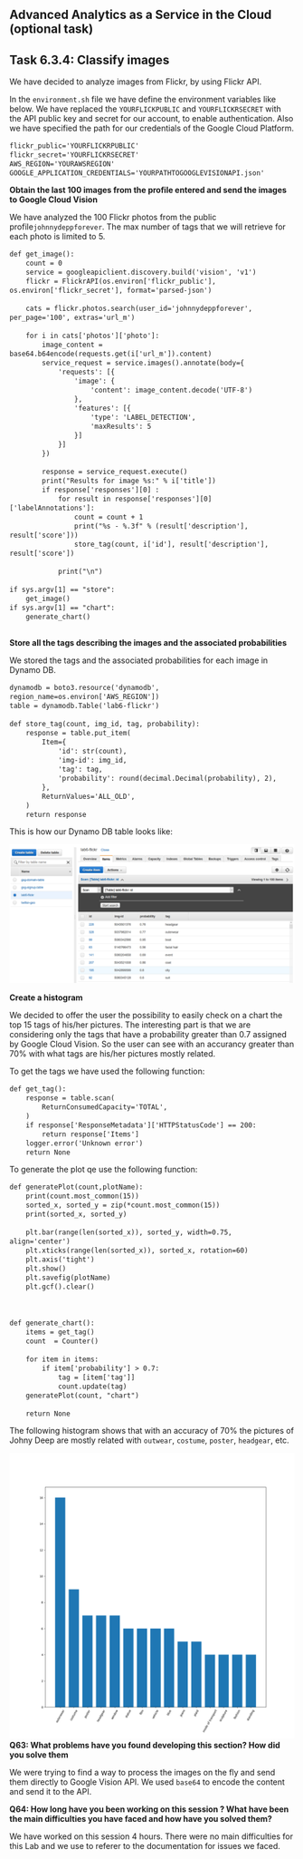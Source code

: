 ## Advanced Analytics as a Service in the Cloud (optional task) ##

## Task 6.3.4: Classify images ##

We have decided to analyze images from Flickr, by using Flickr API.

In the `environment.sh` file we have define the environment variables like below.
We have replaced the `YOURFLICKPUBLIC` and `YOURFLICKRSECRET` with the API public key and secret for our account, to enable authentication.
Also we have specified the path for our credentials of the Google Cloud Platform.

```
flickr_public='YOURFLICKRPUBLIC'
flickr_secret='YOURFLICKRSECRET'
AWS_REGION='YOURAWSREGION'
GOOGLE_APPLICATION_CREDENTIALS='YOURPATHTOGOOGLEVISIONAPI.json'
```


**Obtain the last 100 images from the profile entered and send the images to Google Cloud Vision**

We have analyzed the 100 Flickr photos from the public profile`johnnydeppforever`. The max number of tags that we will retrieve for each
photo is limited to 5.

```
def get_image():
    count = 0
    service = googleapiclient.discovery.build('vision', 'v1')
    flickr = FlickrAPI(os.environ['flickr_public'], os.environ['flickr_secret'], format='parsed-json')

    cats = flickr.photos.search(user_id='johnnydeppforever', per_page='100', extras='url_m')

    for i in cats['photos']['photo']:
        image_content = base64.b64encode(requests.get(i['url_m']).content)
        service_request = service.images().annotate(body={
            'requests': [{
                'image': {
                    'content': image_content.decode('UTF-8')
                },
                'features': [{
                    'type': 'LABEL_DETECTION',
                    'maxResults': 5
                }]
            }]
        })

        response = service_request.execute()
        print("Results for image %s:" % i['title'])
        if response['responses'][0] :
            for result in response['responses'][0]['labelAnnotations']:
                count = count + 1
                print("%s - %.3f" % (result['description'], result['score']))
                store_tag(count, i['id'], result['description'], result['score'])

            print("\n")

if sys.argv[1] == "store":
    get_image()
if sys.argv[1] == "chart":
    generate_chart()
            
```
            

**Store all the tags describing the images and the associated probabilities**

We stored the tags and the associated probabilities for each image in Dynamo DB.

```
dynamodb = boto3.resource('dynamodb', region_name=os.environ['AWS_REGION'])
table = dynamodb.Table('lab6-flickr')

def store_tag(count, img_id, tag, probability):
    response = table.put_item(
        Item={
            'id': str(count),
            'img-id': img_id,
            'tag': tag,
            'probability': round(decimal.Decimal(probability), 2),
        },
        ReturnValues='ALL_OLD',
    )
    return response
```
This is how our Dynamo DB table looks like:

![alt text](https://github.com/ferdidolot/CLOUD-COMPUTING-CLASS-2018/blob/master/Lab6_Optional/Lab6_Task6.3_1.png)

**Create a histogram**

We decided to offer the user the possibility to easily check on a chart the top 15 tags of his/her pictures.
The interesting part is that we are considering only the tags that have a probability greater than 0.7 assigned by Google Cloud Vision.
So the user can see with an accurancy greater than 70% with what tags are his/her pictures mostly related.


To get the tags we have used the following function:
```
def get_tag():
    response = table.scan(
        ReturnConsumedCapacity='TOTAL',
    )
    if response['ResponseMetadata']['HTTPStatusCode'] == 200:
        return response['Items']
    logger.error('Unknown error')
    return None
```

To generate the plot qe use the following function:
```
def generatePlot(count,plotName):
    print(count.most_common(15))
    sorted_x, sorted_y = zip(*count.most_common(15))
    print(sorted_x, sorted_y)

    plt.bar(range(len(sorted_x)), sorted_y, width=0.75, align='center')
    plt.xticks(range(len(sorted_x)), sorted_x, rotation=60)
    plt.axis('tight')
    plt.show()
    plt.savefig(plotName)
    plt.gcf().clear()



def generate_chart():
    items = get_tag()
    count  = Counter()

    for item in items:
        if item['probability'] > 0.7:
            tag = [item['tag']]
            count.update(tag)
    generatePlot(count, "chart")

    return None
```

The following histogram shows that with an accuracy of 70% the pictures of Johny Deep are mostly related with `outwear`,
`costume`, `poster`, `headgear`, etc.

![alt text](https://github.com/ferdidolot/CLOUD-COMPUTING-CLASS-2018/blob/master/Lab6_Optional/Lab6_Task6.3_2.png)
**Q63: What problems have you found developing this section? How did you solve them**

We were trying to find a way to process the images on the fly and send them directly to Google Vision API. We used `base64` to encode the content and send it to the API. 

**Q64: How long have you been working on this session ? What have been the main difficulties you have faced and how have you solved them?**

We have worked on this session 4 hours. There were no main difficulties for this Lab and we use to referer to the documentation for issues we faced. 
